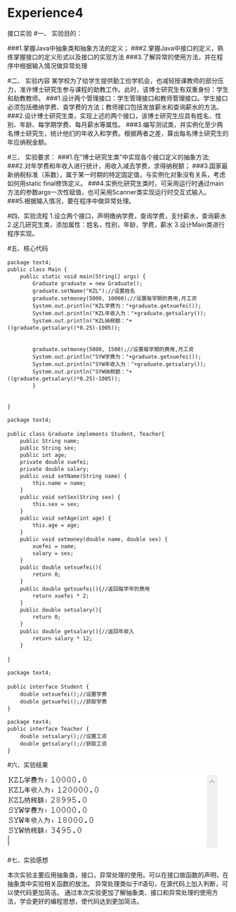 # Experience4
接口实验
#一、 实验目的：

###1.掌握Java中抽象类和抽象方法的定义；
###2.掌握Java中接口的定义，熟练掌握接口的定义形式以及接口的实现方法
###3.了解异常的使用方法，并在程序中根据输入情况做异常处理

#二、 实验内容
某学校为了给学生提供勤工俭学机会，也减轻授课教师的部分压力，准许博士研究生参与课程的助教工作。此时，该博士研究生有双重身份：学生和助教教师。
###1.设计两个管理接口：学生管理接口和教师管理接口。学生接口必须包括缴纳学费、查学费的方法；教师接口包括发放薪水和查询薪水的方法。
###2.设计博士研究生类，实现上述的两个接口，该博士研究生应具有姓名、性别、年龄、每学期学费、每月薪水等属性。
###3.编写测试类，并实例化至少两名博士研究生，统计他们的年收入和学费。根据两者之差，算出每名博士研究生的年应纳税金额。

#三、 实验要求：
###1.在”博士研究生类”中实现各个接口定义的抽象方法;
###2.对年学费和年收入进行统计，用收入减去学费，求得纳税额；
###3.国家最新纳税标准（系数），属于某一时期的特定固定值，与实例化对象没有关系，考虑如何用static final修饰定义。
###4.实例化研究生类时，可采用运行时通过main方法的参数args一次性赋值，也可采用Scanner类实现运行时交互式输入。
###5.根据输入情况，要在程序中做异常处理。

#四、实验流程
1.设立两个接口，声明缴纳学费，查询学费，支付薪水，查询薪水
2.这几研究生类，添加属性：姓名，性别，年龄，学费，薪水
3.设计Main类进行程序实现。

#五、核心代码
```
package text4;
public class Main {
    public static void main(String[] args) {
        Graduate graduate = new Graduate();
        graduate.setName("KZL");//设置姓名
        graduate.setmoney(5000, 10000);//设置每学期的费用,月工资
        System.out.println("KZL学费为："+graduate.getxuefei());
        System.out.println("KZL年收入为："+graduate.getsalary()); 
        System.out.println("KZL纳税额："+((graduate.getsalary()*0.25)-1005));
        
        
        graduate.setmoney(5000, 1500);//设置每学期的费用,月工资
        System.out.println("SYW学费为："+graduate.getxuefei());
        System.out.println("SYW年收入为："+graduate.getsalary()); 
        System.out.println("SYW纳税额："+((graduate.getsalary()*0.25)-1005));	
        }
        
        
}
```
```
package text4;

public class Graduate implements Student, Teacher{
    public String name;
    public String sex;
    public int age;
    private double xuefei;
    private double salary;
    public void setName(String name) {
        this.name = name;
    }
    public void setSex(String sex) {
        this.sex = sex;
    }
    public void setAge(int age) {
        this.age = age;
    }
    public void setmoney(double name, double sex) {
        xuefei = name;
        salary = sex;
    }
    public double setxuefei(){
        return 0;
    }
    public double getxuefei(){//返回每学年的费用
        return xuefei * 2;
    }
    public double setsalary(){
        return 0;
    }
    public double getsalary(){//返回年收入
        return salary * 12;
    }

}
```
```
package text4;

public interface Student {
    double setxuefei();//设置学费
    double getxuefei();//获取学费
}
```
```
package text4;
public interface Teacher {
    double setsalary();//设置工资
    double getsalary();//获取工资
}
```

#六、实验结果

![1](https://github.com/tx-1011/Experience4/blob/main/1.png)

#七、实验感想

本次实验主要应用抽象类，接口，异常处理的使用。可以在接口做函数的声明，在抽象类中实验相关函数的放法。
异常处理类似于if语句，在源代码上加入判断，可以使代码更加简洁。
通过本次实验更加了解抽象类、接口和异常处理的使用方法，学会更好的编程思想，使代码达到更加简洁。
